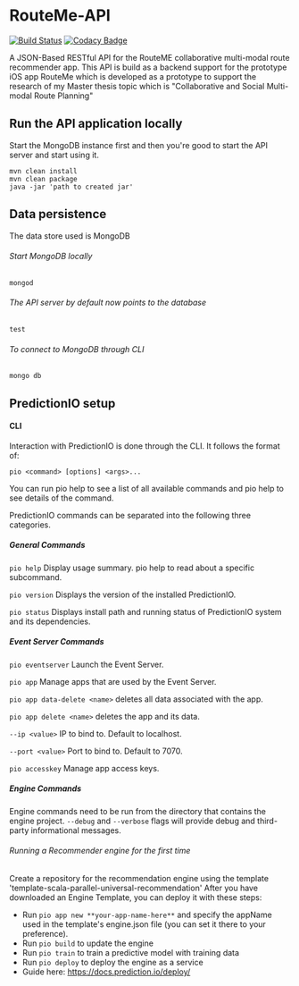 # RouteMe-API
[![Build Status](https://travis-ci.org/heshamMassoud/RouteMe-API.svg?branch=master)](https://travis-ci.org/heshamMassoud/RouteMe-API) [![Codacy Badge](https://api.codacy.com/project/badge/Grade/1b82f6d1ce9e4af2b6ff983495eba77d)](https://www.codacy.com/app/heshamhamdymassoud/RouteMe-API?utm_source=github.com&amp;utm_medium=referral&amp;utm_content=heshamMassoud/RouteMe-API&amp;utm_campaign=Badge_Grade)

A JSON-Based RESTful API for the RouteME collaborative multi-modal route recommender app. This API is build as a backend support for the prototype iOS app RouteMe which is developed as a prototype to support the research of my Master thesis topic which is "Collaborative and Social Multi-modal Route Planning"

## Run the API application locally
Start the MongoDB instance first and then you're good to start the API server and start using it.
```
mvn clean install
mvn clean package
java -jar 'path to created jar'
```
## Data persistence
The data store used is MongoDB
###### Start MongoDB locally
`mongod`
###### The API server by default now points to the database
`test`
###### To connect to MongoDB through CLI
`mongo db`


## PredictionIO setup
#### CLI
Interaction with PredictionIO is done through the CLI. It follows the format of:

`pio <command> [options] <args>...`

You can run pio help to see a list of all available commands and pio help <command> to see details of the command.

PredictionIO commands can be separated into the following three categories.

##### General Commands

`pio help` Display usage summary. pio help <command> to read about a specific subcommand.

`pio version` Displays the version of the installed PredictionIO.

`pio status` Displays install path and running status of PredictionIO system and its dependencies.

##### Event Server Commands

`pio eventserver` Launch the Event Server.

`pio app` Manage apps that are used by the Event Server.

`pio app data-delete <name>` deletes all data associated with the app.

`pio app delete <name>` deletes the app and its data.

`--ip <value>` IP to bind to. Default to localhost.

`--port <value>` Port to bind to. Default to 7070.

`pio accesskey` Manage app access keys.

##### Engine Commands

Engine commands need to be run from the directory that contains the engine project. `--debug` and `--verbose` flags will provide debug and third-party informational messages.

###### Running a Recommender engine for the first time
Create a repository for the recommendation engine using the template 'template-scala-parallel-universal-recommendation'
After you have downloaded an Engine Template, you can deploy it with these steps:

- Run `pio app new **your-app-name-here**` and specify the appName used in the template's engine.json file (you can set it there to your preference).
- Run `pio build` to update the engine
- Run `pio train` to train a predictive model with training data
- Run `pio deploy` to deploy the engine as a service
- Guide here: https://docs.prediction.io/deploy/



